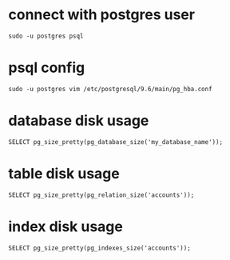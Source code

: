 
# connect with postgres user
`sudo -u postgres psql`

# psql config
`sudo -u postgres vim /etc/postgresql/9.6/main/pg_hba.conf`

# database disk usage
`SELECT pg_size_pretty(pg_database_size('my_database_name'));`

# table disk usage
`SELECT pg_size_pretty(pg_relation_size('accounts'));`

# index disk usage
`SELECT pg_size_pretty(pg_indexes_size('accounts'));`
